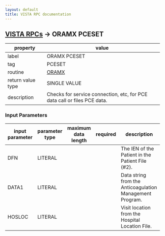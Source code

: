 ```yaml
---
layout: default
title: VISTA RPC documentation
---
```




## [VISTA RPCs](TableOfContent.md) &#8594; ORAMX PCESET 

 property | value 
--- | --- 
 label | ORAMX PCESET
 tag | PCESET
 routine | [ORAMX](http://code.osehra.org/dox/Routine_ORAMX_source.html)
 return value type | SINGLE VALUE
 description | Checks for service connection, etc, for PCE data call or files PCE data.

### Input Parameters

| input parameter | parameter type | maximum data length | required | description | 
| --- | --- | --- | --- | --- | 
| DFN | LITERAL |  |  | The IEN of the Patient in the Patient File (#2). | 
| DATA1 | LITERAL |  |  | Data string from the Anticoagulation Management Program. | 
| HOSLOC | LITERAL |  |  | Visit location from the Hospital Location File. | 